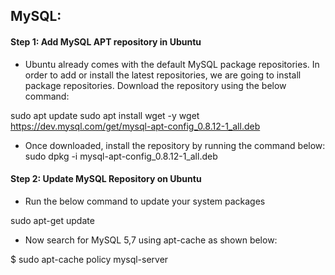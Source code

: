## MySQL: 

#### Step 1: Add MySQL APT repository in Ubuntu
- Ubuntu already comes with the default MySQL package repositories. In order to add or install the latest repositories, we are going to install package repositories. Download the repository using the below command:

sudo apt update
sudo apt install wget -y
wget https://dev.mysql.com/get/mysql-apt-config_0.8.12-1_all.deb

- Once downloaded, install the repository by running the command below:
sudo dpkg -i mysql-apt-config_0.8.12-1_all.deb

#### Step 2: Update MySQL Repository on Ubuntu
- Run the below command to update your system packages

sudo apt-get update

- Now search for MySQL 5,7 using apt-cache as shown below:

$ sudo apt-cache policy mysql-server